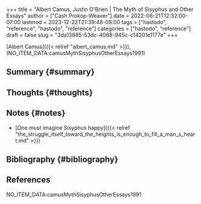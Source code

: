 +++
title = "Albert Camus, Justin O'Brien | The Myth of Sisyphus and Other Essays"
author = ["Cash Prokop-Weaver"]
date = 2022-06-21T12:32:00-07:00
lastmod = 2023-12-22T21:39:48-08:00
tags = ["hastodo", "reference", "hastodo", "reference"]
categories = ["hastodo", "reference"]
draft = false
slug = "3da13885-53dc-4068-945c-c14201e1177e"
+++

[Albert Camus]({{< relref "albert_camus.md" >}}), (NO_ITEM_DATA:camusMythSisyphusOtherEssays1991)


## Summary {#summary}


## Thoughts {#thoughts}


## Notes {#notes}

-   [One must imagine Sisyphus happy]({{< relref "the_struggle_itself_toward_the_heights_is_enough_to_fill_a_man_s_heart.md" >}})


## Bibliography {#bibliography}

## References

<style>.csl-entry{text-indent: -1.5em; margin-left: 1.5em;}</style><div class="csl-bib-body">
  <div class="csl-entry">NO_ITEM_DATA:camusMythSisyphusOtherEssays1991</div>
</div>
